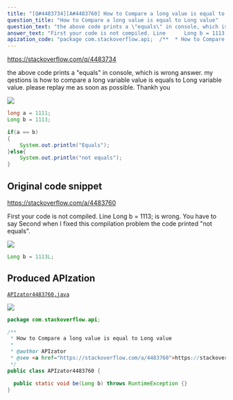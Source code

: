 ```yaml
---
title: "[Q#4483734][A#4483760] How to Compare a long value is equal to Long value"
question_title: "How to Compare a long value is equal to Long value"
question_text: "the above code prints a \"equals\" in console, which is wrong answer. my qestions is how to compare a long variable value is equals to Long variable value. please replay me as soon as possible. Thankh you"
answer_text: "First your code is not compiled. Line      Long b = 1113; is wrong. You have to say Second when I fixed this compilation problem the code printed \"not equals\"."
apization_code: "package com.stackoverflow.api;  /**  * How to Compare a long value is equal to Long value  *  * @author APIzator  * @see <a href=\"https://stackoverflow.com/a/4483760\">https://stackoverflow.com/a/4483760</a>  */ public class APIzator4483760 {    public static void be(Long b) throws RuntimeException {} }"
---
```


https://stackoverflow.com/q/4483734

the above code prints a &quot;equals&quot; in console, which is wrong answer. my qestions is how to compare a long variable value is equals to Long variable value. please replay me as soon as possible.
Thankh you


<div class="code-logo"><img src="/stackoverflow.png" /></div>

```java
long a = 1111;
Long b = 1113;

if(a == b)
{
    System.out.println("Equals");
}else{
    System.out.println("not equals");
}
```


## Original code snippet

https://stackoverflow.com/a/4483760

First your code is not compiled. Line 
    Long b = 1113;
is wrong. You have to say
Second when I fixed this compilation problem the code printed &quot;not equals&quot;.

<div class="code-logo"><img src="/stackoverflow.png" /></div>

```java
Long b = 1113L;
```

## Produced APIzation

[`APIzator4483760.java`](https://github.com/pasqualesalza/apization-temp-data/raw/master/search/APIzator4483760.java)

<div class="code-logo"><img src="/apizator.png" /></div>

```java
package com.stackoverflow.api;

/**
 * How to Compare a long value is equal to Long value
 *
 * @author APIzator
 * @see <a href="https://stackoverflow.com/a/4483760">https://stackoverflow.com/a/4483760</a>
 */
public class APIzator4483760 {

  public static void be(Long b) throws RuntimeException {}
}

```